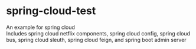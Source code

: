 # spring-cloud-test
An example for spring cloud <br/>
Includes spring cloud netflix components, spring cloud config, spring cloud bus, spring cloud sleuth, spring cloud feign,
and spring boot admin server
